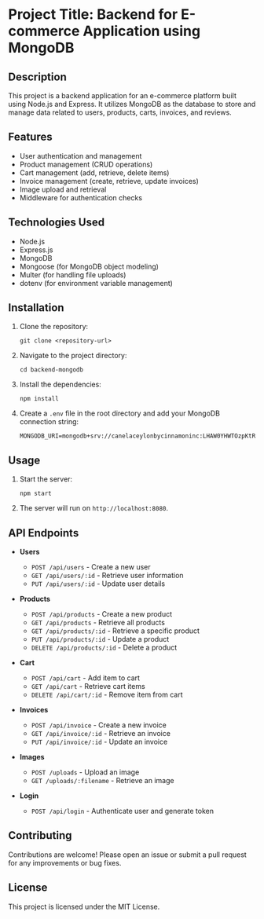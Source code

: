# Project Title: Backend for E-commerce Application using MongoDB

## Description
This project is a backend application for an e-commerce platform built using Node.js and Express. It utilizes MongoDB as the database to store and manage data related to users, products, carts, invoices, and reviews.

## Features
- User authentication and management
- Product management (CRUD operations)
- Cart management (add, retrieve, delete items)
- Invoice management (create, retrieve, update invoices)
- Image upload and retrieval
- Middleware for authentication checks

## Technologies Used
- Node.js
- Express.js
- MongoDB
- Mongoose (for MongoDB object modeling)
- Multer (for handling file uploads)
- dotenv (for environment variable management)

## Installation
1. Clone the repository:
   ```
   git clone <repository-url>
   ```
2. Navigate to the project directory:
   ```
   cd backend-mongodb
   ```
3. Install the dependencies:
   ```
   npm install
   ```
4. Create a `.env` file in the root directory and add your MongoDB connection string:
   ```
   MONGODB_URI=mongodb+srv://canelaceylonbycinnamoninc:LHAW0YHWTOzpKtRS@canleaceylon.czljmki.mongodb.net/
   ```

## Usage
1. Start the server:
   ```
   npm start
   ```
2. The server will run on `http://localhost:8080`.

## API Endpoints
- **Users**
  - `POST /api/users` - Create a new user
  - `GET /api/users/:id` - Retrieve user information
  - `PUT /api/users/:id` - Update user details

- **Products**
  - `POST /api/products` - Create a new product
  - `GET /api/products` - Retrieve all products
  - `GET /api/products/:id` - Retrieve a specific product
  - `PUT /api/products/:id` - Update a product
  - `DELETE /api/products/:id` - Delete a product

- **Cart**
  - `POST /api/cart` - Add item to cart
  - `GET /api/cart` - Retrieve cart items
  - `DELETE /api/cart/:id` - Remove item from cart

- **Invoices**
  - `POST /api/invoice` - Create a new invoice
  - `GET /api/invoice/:id` - Retrieve an invoice
  - `PUT /api/invoice/:id` - Update an invoice

- **Images**
  - `POST /uploads` - Upload an image
  - `GET /uploads/:filename` - Retrieve an image

- **Login**
  - `POST /api/login` - Authenticate user and generate token

## Contributing
Contributions are welcome! Please open an issue or submit a pull request for any improvements or bug fixes.

## License
This project is licensed under the MIT License.